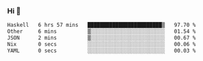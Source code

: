 ### Hi 👋

<!--START_SECTION:waka-->

```txt
Haskell   6 hrs 57 mins   ████████████████████████▒   97.70 %
Other     6 mins          ▒░░░░░░░░░░░░░░░░░░░░░░░░   01.54 %
JSON      2 mins          ▒░░░░░░░░░░░░░░░░░░░░░░░░   00.67 %
Nix       0 secs          ░░░░░░░░░░░░░░░░░░░░░░░░░   00.06 %
YAML      0 secs          ░░░░░░░░░░░░░░░░░░░░░░░░░   00.03 %
```

<!--END_SECTION:waka-->
